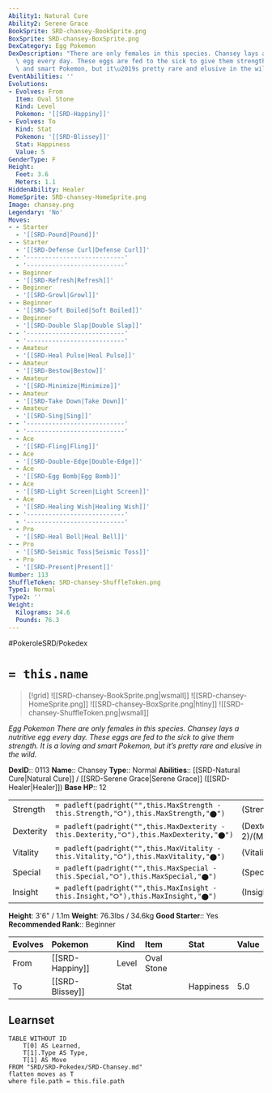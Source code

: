 ```yaml
---
Ability1: Natural Cure
Ability2: Serene Grace
BookSprite: SRD-chansey-BookSprite.png
BoxSprite: SRD-chansey-BoxSprite.png
DexCategory: Egg Pokemon
DexDescription: "There are only females in this species. Chansey lays a nutritive\
  \ egg every day. These eggs are fed to the sick to give them strength. It is a loving\
  \ and smart Pokemon, but it\u2019s pretty rare and elusive in the wild."
EventAbilities: ''
Evolutions:
- Evolves: From
  Item: Oval Stone
  Kind: Level
  Pokemon: '[[SRD-Happiny]]'
- Evolves: To
  Kind: Stat
  Pokemon: '[[SRD-Blissey]]'
  Stat: Happiness
  Value: 5
GenderType: F
Height:
  Feet: 3.6
  Meters: 1.1
HiddenAbility: Healer
HomeSprite: SRD-chansey-HomeSprite.png
Image: chansey.png
Legendary: 'No'
Moves:
- - Starter
  - '[[SRD-Pound|Pound]]'
- - Starter
  - '[[SRD-Defense Curl|Defense Curl]]'
- - '---------------------------'
  - '---------------------------'
- - Beginner
  - '[[SRD-Refresh|Refresh]]'
- - Beginner
  - '[[SRD-Growl|Growl]]'
- - Beginner
  - '[[SRD-Soft Boiled|Soft Boiled]]'
- - Beginner
  - '[[SRD-Double Slap|Double Slap]]'
- - '---------------------------'
  - '---------------------------'
- - Amateur
  - '[[SRD-Heal Pulse|Heal Pulse]]'
- - Amateur
  - '[[SRD-Bestow|Bestow]]'
- - Amateur
  - '[[SRD-Minimize|Minimize]]'
- - Amateur
  - '[[SRD-Take Down|Take Down]]'
- - Amateur
  - '[[SRD-Sing|Sing]]'
- - '---------------------------'
  - '---------------------------'
- - Ace
  - '[[SRD-Fling|Fling]]'
- - Ace
  - '[[SRD-Double-Edge|Double-Edge]]'
- - Ace
  - '[[SRD-Egg Bomb|Egg Bomb]]'
- - Ace
  - '[[SRD-Light Screen|Light Screen]]'
- - Ace
  - '[[SRD-Healing Wish|Healing Wish]]'
- - '---------------------------'
  - '---------------------------'
- - Pro
  - '[[SRD-Heal Bell|Heal Bell]]'
- - Pro
  - '[[SRD-Seismic Toss|Seismic Toss]]'
- - Pro
  - '[[SRD-Present|Present]]'
Number: 113
ShuffleToken: SRD-chansey-ShuffleToken.png
Type1: Normal
Type2: ''
Weight:
  Kilograms: 34.6
  Pounds: 76.3
---
```


#PokeroleSRD/Pokedex

# `= this.name`

> [!grid]
> ![[SRD-chansey-BookSprite.png|wsmall]]
> ![[SRD-chansey-HomeSprite.png]]
> ![[SRD-chansey-BoxSprite.png|htiny]]
> ![[SRD-chansey-ShuffleToken.png|wsmall]]


*Egg Pokemon*
*There are only females in this species. Chansey lays a nutritive egg every day. These eggs are fed to the sick to give them strength. It is a loving and smart Pokemon, but it’s pretty rare and elusive in the wild.*

**DexID**:: 0113
**Name**:: Chansey
**Type**:: Normal
**Abilities**:: [[SRD-Natural Cure|Natural Cure]] / [[SRD-Serene Grace|Serene Grace]] ([[SRD-Healer|Healer]])
**Base HP**:: 12

|           |                                                                                        |                                          |
| --------- | -------------------------------------------------------------------------------------- | ---------------------------------------- |
| Strength  | `= padleft(padright("",this.MaxStrength - this.Strength,"⭘"),this.MaxStrength,"⬤")`    | (Strength::1)/(MaxStrength::2)   |
| Dexterity | `= padleft(padright("",this.MaxDexterity - this.Dexterity,"⭘"),this.MaxDexterity,"⬤")` | (Dexterity:: 2)/(MaxDexterity::4) |
| Vitality  | `= padleft(padright("",this.MaxVitality - this.Vitality,"⭘"),this.MaxVitality,"⬤")`    | (Vitality::1)/(MaxVitality::2)   |
| Special   | `= padleft(padright("",this.MaxSpecial - this.Special,"⭘"),this.MaxSpecial,"⬤")`       | (Special::1)/(MaxSpecial::3)     |
| Insight   | `= padleft(padright("",this.MaxInsight - this.Insight,"⭘"),this.MaxInsight,"⬤")`       | (Insight::3)/(MaxInsight::6)     |

**Height**: 3'6" / 1.1m
**Weight**: 76.3lbs / 34.6kg
**Good Starter**:: Yes
**Recommended Rank**:: Beginner

| Evolves   | Pokemon         | Kind   | Item       | Stat      | Value   |
|:----------|:----------------|:-------|:-----------|:----------|:--------|
| From      | [[SRD-Happiny]] | Level  | Oval Stone |           |         |
| To        | [[SRD-Blissey]] | Stat   |            | Happiness | 5.0     |

## Learnset

```dataview
TABLE WITHOUT ID
    T[0] AS Learned,
    T[1].Type AS Type,
    T[1] AS Move
FROM "SRD/SRD-Pokedex/SRD-Chansey.md"
flatten moves as T
where file.path = this.file.path
```
